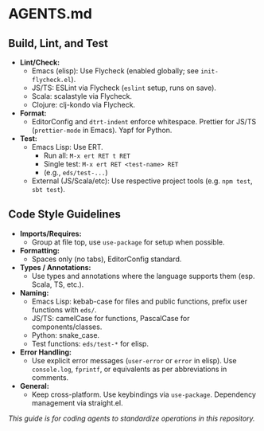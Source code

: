 # AGENTS.md

## Build, Lint, and Test
- **Lint/Check:**
  - Emacs (elisp): Use Flycheck (enabled globally; see `init-flycheck.el`).
  - JS/TS: ESLint via Flycheck (`eslint` setup, runs on save).
  - Scala: scalastyle via Flycheck.
  - Clojure: clj-kondo via Flycheck.
- **Format:**
  - EditorConfig and `dtrt-indent` enforce whitespace. Prettier for JS/TS (`prettier-mode` in Emacs). Yapf for Python.
- **Test:**
  - Emacs Lisp: Use ERT.
    - Run all: `M-x ert RET t RET`
    - Single test: `M-x ert RET <test-name> RET`
    - (e.g., `eds/test-...`)
  - External (JS/Scala/etc): Use respective project tools (e.g. `npm test`, `sbt test`).

## Code Style Guidelines
- **Imports/Requires:**
  - Group at file top, use `use-package` for setup when possible.
- **Formatting:**
  - Spaces only (no tabs), EditorConfig standard.
- **Types / Annotations:**
  - Use types and annotations where the language supports them (esp. Scala, TS, etc.).
- **Naming:**
  - Emacs Lisp: kebab-case for files and public functions, prefix user functions with `eds/`.
  - JS/TS: camelCase for functions, PascalCase for components/classes.
  - Python: snake_case.
  - Test functions: `eds/test-*` for elisp.
- **Error Handling:**
  - Use explicit error messages (`user-error` or `error` in elisp). Use `console.log`, `fprintf`, or equivalents as per abbreviations in comments.
- **General:**
  - Keep cross-platform. Use keybindings via `use-package`. Dependency management via straight.el.

_This guide is for coding agents to standardize operations in this repository._
